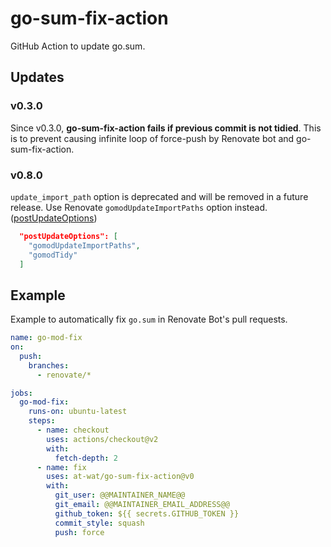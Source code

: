 # go-sum-fix-action
GitHub Action to update go.sum.

## Updates

### v0.3.0
Since v0.3.0, **go-sum-fix-action fails if previous commit is not tidied**. This is to prevent causing infinite loop of force-push by Renovate bot and go-sum-fix-action.

### v0.8.0

`update_import_path` option is deprecated and will be removed in a future release.
Use Renovate `gomodUpdateImportPaths` option instead.
([postUpdateOptions](https://docs.renovatebot.com/configuration-options/#postupdateoptions))
```json
  "postUpdateOptions": [
    "gomodUpdateImportPaths",
    "gomodTidy"
  ]
```

## Example

Example to automatically fix `go.sum` in Renovate Bot's pull requests.

```yaml
name: go-mod-fix
on:
  push:
    branches:
      - renovate/*

jobs:
  go-mod-fix:
    runs-on: ubuntu-latest
    steps:
      - name: checkout
        uses: actions/checkout@v2
        with:
          fetch-depth: 2
      - name: fix
        uses: at-wat/go-sum-fix-action@v0
        with:
          git_user: @@MAINTAINER_NAME@@
          git_email: @@MAINTAINER_EMAIL_ADDRESS@@
          github_token: ${{ secrets.GITHUB_TOKEN }}
          commit_style: squash
          push: force
```
